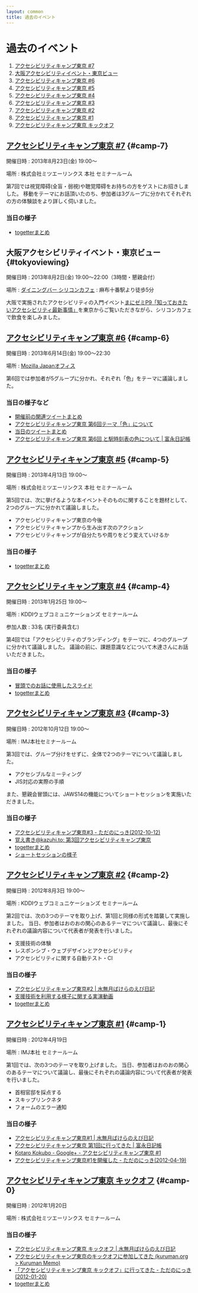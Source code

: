 ```yaml
---
layout: common
title: 過去のイベント
---
```

# 過去のイベント

1. [アクセシビリティキャンプ東京 #7](#camp-7)
1. [大阪アクセシビリティイベント・東京ビュー](#tokyoviewing)
1. [アクセシビリティキャンプ東京 #6](#camp-6)
1. [アクセシビリティキャンプ東京 #5](#camp-5)
1. [アクセシビリティキャンプ東京 #4](#camp-4)
1. [アクセシビリティキャンプ東京 #3](#camp-3)
1. [アクセシビリティキャンプ東京 #2](#camp-2)
1. [アクセシビリティキャンプ東京 #1](#camp-1)
1. [アクセシビリティキャンプ東京 キックオフ](#camp-0)

## [アクセシビリティキャンプ東京 #7](http://atnd.org/event/E0018357)	{#camp-7}

開催日時
:   2013年8月23日(金) 19:00〜

場所
:   株式会社ミツエーリンクス 本社 セミナールーム

第7回では視覚障碍(全盲・弱視)や聴覚障碍をお持ちの方をゲストにお招きしました。
移動をテーマにお話頂いたのち、参加者は3グループに分かれてそれぞれの方の体験談をより詳しく伺いました。

### 当日の様子

* [togetterまとめ](http://togetter.com/li/559049)


## 大阪アクセシビリティイベント・東京ビュー {#tokyoviewing}

開催日時
:   2013年8月2日(金) 19:00〜22:00（3時間・懇親会付）

場所
:   [ダイニングバー シリコンカフェ](http://r.gnavi.co.jp/gd7u100/map/)
:   麻布十番駅より徒歩5分

大阪で実施されたアクセシビリティの入門イベント[まにゼミP9「知っておきたいアクセシビリティ最新事情」](http://kokucheese.com/s/event/index/101738/)を東京からご覧いただきながら、シリコンカフェで飲食を楽しみました。


## [アクセシビリティキャンプ東京 #6](http://atnd.org/event/E0015729/0/?tabId=1)	{#camp-6}

開催日時
:  2013年6月14日(金) 19:00〜22:30

場所
:  [Mozilla Japanオフィス](http://www.mozilla.jp/about/contact/)

第6回では参加者が5グループに分かれ、それぞれ「色」をテーマに議論しました。

### 当日の様子など

* [開催前の関連ツイートまとめ](http://togetter.com/li/510498)
* [アクセシビリティキャンプ東京 第6回テーマ「色」について](http://www.slideshare.net/a11ytokyo/a11ycamptokyo-vol6-001-22857905)
* [当日のツイートまとめ](http://togetter.com/li/536207)
* [アクセシビリティキャンプ東京 第6回 と駅時刻表の色について \| 富永日記帳](http://w0s.jp/diary/285)

## [アクセシビリティキャンプ東京 #5](https://www.facebook.com/events/509400119102765/)	{#camp-5}

開催日時
:  2013年4月13日 19:00〜

場所
:  株式会社ミツエーリンクス 本社 セミナールーム


第5回では、次に挙げるような本イベントそのものに関することを題材として、2つのグループに分かれて議論しました。

* アクセシビリティキャンプ東京の今後
* アクセシビリティキャンプから生み出す次のアクション
* アクセシビリティキャンプが自分たちや周りをどう変えていけるか

### 当日の様子

* [togetterまとめ](http://togetter.com/li/487038)


## [アクセシビリティキャンプ東京 #4](https://www.facebook.com/events/230227743775695/)	{#camp-4}

開催日時
:  2013年1月25日 19:00〜

場所
:  KDDIウェブコミュニケーションズ セミナールーム

参加人数
:  33名 (実行委員含む)

第4回では「アクセシビリティのブランディング」をテーマに、4つのグループに分かれて議論しました。
議論の前に、課題意識などについて木達さんにお話いただきました。

### 当日の様子

* [冒頭でのお話に使用したスライド](http://www.slideshare.net/kazuhito/20130125-a11ycamptokyo)
* [togetterまとめ](http://togetter.com/li/445751)

## [アクセシビリティキャンプ東京 #3](https://www.facebook.com/events/210454565752323/)	{#camp-3}

開催日時
:  2012年10月12日 19:00〜

場所
:  IMJ本社セミナールーム

第3回では、グループ分けをせずに、全体で2つのテーマについて議論しました。

* アクセシブルなミーティング
* JIS対応の実際の手順

また、懇親会冒頭には、JAWS14の機能についてショートセッションを実施いただきました。

### 当日の様子

* [アクセシビリティキャンプ東京#3 - ただのにっき(2012-10-12)](http://sho.tdiary.net/20121012.html#p01)
* [覚え書き@kazuhi.to: 第3回アクセシビリティキャンプ東京](http://kidachi.kazuhi.to/blog/archives/037598.html)
* [togetterまとめ](http://togetter.com/li/391622)
* [ショートセッションの様子](http://www.youtube.com/playlist?list=PLLUSDE9UHNfvBgu-8NOAlXvk2o0g1VwBG)

## [アクセシビリティキャンプ東京 #2](https://www.facebook.com/events/251561581628691/)	{#camp-2}

開催日時
:  2012年8月3日 19:00〜

場所
:  KDDIウェブコミュニケーションズ セミナールーム

第2回では、次の3つのテーマを取り上げ、第1回と同様の形式を踏襲して実施しました。
当日、参加者はおのおの関心のあるテーマについて議論し、最後にそれぞれの議論内容について代表者が発表を行いました。

* 支援技術の体験
* レスポンシブ・ウェブデザインとアクセシビリティ
* アクセシビリティに関する自動テスト・CI

### 当日の様子

* [アクセシビリティキャンプ東京#2 \| 水無月ばけらのえび日記](http://bakera.jp/ebi/topic/4841)
* [支援技術を利用する様子に関する実演動画](http://www.youtube.com/playlist?list=PLLUSDE9UHNftRwL7gYg1iab-6yTv0XEEc)
* [togetterまとめ](http://togetter.com/li/353151)


## [アクセシビリティキャンプ東京 #1](https://www.facebook.com/events/255649237860688/) 	{#camp-1}

開催日時
:  2012年4月19日

場所
:  IMJ本社 セミナールーム

第1回では、次の3つのテーマを取り上げました。
当日、参加者はおのおの関心のあるテーマについて議論し、最後にそれぞれの議論内容について代表者が発表を行いました。

* 首相官邸を採点する
* スキップリンクネタ
* フォームのエラー通知

### 当日の様子

* [アクセシビリティキャンプ東京#1 \| 水無月ばけらのえび日記](http://bakera.jp/ebi/topic/4773)
* [アクセシビリティキャンプ東京 第1回に行ってきた \| 富永日記帳](http://w0s.jp/diary/217)
* [Kotaro Kokubo - Google+ - アクセシビリティキャンプ東京 #1](https://plus.google.com/u/0/113100517422007103669/posts/9oSLErkSG8Q)
* [アクセシビリティキャンプ東京#1を開催した - ただのにっき(2012-04-19)](http://sho.tdiary.net/20120419.html#p01)

## [アクセシビリティキャンプ東京 キックオフ](https://www.facebook.com/events/149976381777809/)	{#camp-0}

開催日時
:  2012年1月20日

場所
:  株式会社ミツエーリンクス セミナールーム

### 当日の様子

* [アクセシビリティキャンプ東京 キックオフ \| 水無月ばけらのえび日記](http://bakera.jp/ebi/topic/4695)
* [アクセシビリティキャンプ東京のキックオフに参加してきた (kuruman.org > Kuruman Memo)](http://kuruman.org/diary/2012/01/21/actokyo-kickoff)
* [「アクセシビリティキャンプ東京 キックオフ」に行ってきた - ただのにっき(2012-01-20)](http://sho.tdiary.net/20120120.html#p01)
* [togetterまとめ](http://togetter.com/li/244593)
